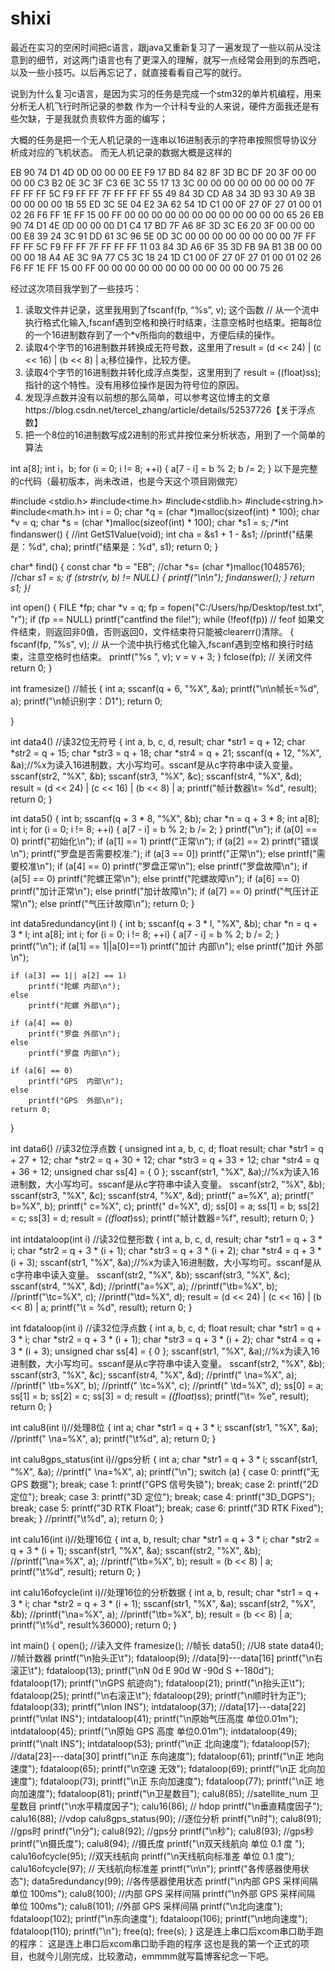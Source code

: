 # shixi

最近在实习的空闲时间把c语言，跟java又重新复习了一遍发现了一些以前从没注意到的细节，对这两门语言也有了更深入的理解，就写一点经常会用到的东西吧，以及一些小技巧。以后再忘记了，就直接看看自己写的就行。

说到为什么复习c语言，是因为实习的任务是完成一个stm32的单片机编程，用来分析无人机飞行时所记录的参数 
作为一个计科专业的人来说，硬件方面我还是有些欠缺，于是我就负责软件方面的编写；

大概的任务是把一个无人机记录的一连串以16进制表示的字符串按照惯导协议分析成对应的飞机状态。 
而无人机记录的数据大概是这样的

EB 90 74 D1 4D 0D 00 00 00 EE F9 17 BD 84 82 8F 3D BC DF 20 3F 00 00 00 00 C3 B2 0E 3C 3F C3 6E 3C 55 17 13 3C 00 00 00 00 00 00 00 00 7F FF FF FF 5C F9 FF FF 7F FF FF FF 55 49 84 3D CD A8 34 3D 93 30 A9 3B 00 00 00 00 1B 55 ED 3C 5E 04 E2 3A 62 54 1D C1 00 0F 27 0F 27 01 00 01 02 26 F6 FF 1E FF 15 00 FF 00 00 00 00 00 00 00 00 00 00 00 00 65 26 EB 90 74 D1 4E 0D 00 00 00 D1 C4 17 BD 7F A6 8F 3D 3C E6 20 3F 00 00 00 00 E8 39 24 3C 91 DD 61 3C 96 5E 0D 3C 00 00 00 00 00 00 00 00 7F FF FF FF 5C F9 FF FF 7F FF FF FF 11 03 84 3D A6 6F 35 3D FB 9A B1 3B 00 00 00 00 18 A4 AE 3C 9A 77 C5 3C 18 24 1D C1 00 0F 27 0F 27 01 00 01 02 26 F6 FF 1E FF 15 00 FF 00 00 00 00 00 00 00 00 00 00 00 00 75 26

经过这次项目我学到了一些技巧： 
1. 读取文件并记录，这里我用到了fscanf(fp, “%s”, v); 这个函数 // 从一个流中执行格式化输入,fscanf遇到空格和换行时结束，注意空格时也结束。把每8位的一个16进制数存到了一个*v所指向的数组中，方便后续的操作。 
2. 读取4个字节的16进制数并转换成无符号数，这里用了result = (d << 24) | (c << 16) | (b << 8) | a;移位操作，比较方便。
3. 读取4个字节的16进制数并转化成浮点类型，这里用到了 result = ((float)ss);指针的这个特性。没有用移位操作是因为符号位的原因。 
4. 发现浮点数并没有以前想的那么简单，可以参考这位博主的文章https://blog.csdn.net/tercel_zhang/article/details/52537726【关于浮点数】 
5. 把一个8位的16进制数写成2进制的形式并按位来分析状态，用到了一个简单的算法

int a[8]; 
int i，b; 
for (i = 0; i != 8; ++i) 
{ 
a[7 - i] = b % 2; 
b /= 2; 
}
以下是完整的c代码（最初版本，尚未改进，也是今天这个项目刚做完）

#include <stdio.h>
#include<time.h>
#include<stdlib.h>
#include<string.h>
#include<math.h>
int i = 0;
char *q = (char *)malloc(sizeof(int) * 100);
char *v = q;
char *s = (char *)malloc(sizeof(int) * 100);
char *s1 = s;
/*int findanswer()
{
	//int GetS1Value(void);
	int cha = &s1 + 1 - &s1;
	//printf("结果是：%d", cha);
	printf("结果是：%d", s1);
	return 0;
}

char* find()
{
	const char *b = "EB";
	//char *s= (char *)malloc(1048576);
	//char *s1 = s;
	if (strstr(v, b) != NULL)
	{
		printf("\n\n");
		findanswer();
	}
	return s1;
}*/

int open()
{
	FILE *fp;
	char *v = q;
	fp = fopen("C:/Users/hp/Desktop/test.txt", "r");
	if (fp == NULL)
		printf("cantfind the file!");
	while (!feof(fp))   // feof  如果文件结束，则返回非0值，否则返回0，文件结束符只能被clearerr()清除。
	{
		fscanf(fp, "%s", v);   // 从一个流中执行格式化输入,fscanf遇到空格和换行时结束，注意空格时也结束。
		printf("%s ", v);
		v = v + 3;
	}
	fclose(fp);                // 关闭文件
	return 0;
}

int framesize()					//帧长
{
	int a;
	sscanf(q + 6, "%X", &a);
	printf("\n\n帧长=%d", a);
	printf("\n帧识别字：D1");
	return 0;

}

int data4()					//读32位无符号
{
	int a, b, c, d, result;
	char *str1 = q + 12;
	char *str2 = q + 15;
	char *str3 = q + 18;
	char *str4 = q + 21;
	sscanf(q + 12, "%X", &a);//%x为读入16进制数，大小写均可。sscanf是从c字符串中读入变量。
	sscanf(str2, "%X", &b);
	sscanf(str3, "%X", &c);
	sscanf(str4, "%X", &d);
	result = (d << 24) | (c << 16) | (b << 8) | a;
	printf("帧计数器\t= %d", result);
	return 0;
}

int data5()
{
	int b;
	sscanf(q + 3 * 8, "%X", &b);
	char *n = q + 3 * 8;
	int a[8];
	int i;
	for (i = 0; i != 8; ++i)
	{
		a[7 - i] = b % 2;
		b /= 2;
	}
	printf("\n");
	if (a[0] == 0)
		printf("初始化\n");
	if (a[1] == 1)
		printf("正常\n");
	if (a[2] == 2)
		printf("错误\n");
	printf("罗盘是否需要校准:");
	if (a[3 == 0])
		printf("正常\n");
	else
		printf("需要校准\n");
	if (a[4] == 0)
		printf("罗盘正常\n");
	else
		printf("罗盘故障\n");
	if (a[5] == 0)
		printf("陀螺正常\n");
	else
		printf("陀螺故障\n");
	if (a[6] == 0)
		printf("加计正常\n");
	else
		printf("加计故障\n");
	if (a[7] == 0)
		printf("气压计正常\n");
	else
		printf("气压计故障\n");
	return 0;
}

int data5redundancy(int l)
{
	int b;
	sscanf(q + 3 * l, "%X", &b);
	char *n = q + 3 * l;
	int a[8];
	int i;
	for (i = 0; i != 8; ++i)
	{
		a[7 - i] = b % 2;
		b /= 2;
	}
	printf("\n");
	if (a[1] == 1||a[0]==1)
		printf("加计 内部\n");
	else
		printf("加计 外部\n");

	if (a[3] == 1|| a[2] == 1)
		printf("陀螺 内部\n");
	else
		printf("陀螺 外部\n");

	if (a[4] == 0)
		printf("罗盘 外部\n");
	else
		printf("罗盘 内部\n");

	if (a[6] == 0)
		printf("GPS  内部\n");
	else
		printf("GPS  外部\n");
	return 0;
}

int data6()			//读32位浮点数
{
	unsigned int a, b, c, d;
	float result;
	char *str1 = q + 27 + 12;
	char *str2 = q + 30 + 12;
	char *str3 = q + 33 + 12;
	char *str4 = q + 36 + 12;
	unsigned char ss[4] = { 0 };
	sscanf(str1, "%X", &a);//%x为读入16进制数，大小写均可。sscanf是从c字符串中读入变量。
	sscanf(str2, "%X", &b);
	sscanf(str3, "%X", &c);
	sscanf(str4, "%X", &d);
	printf("  a=%X", a);
	printf("  b=%X", b);
	printf("  c=%X", c);
	printf("  d=%X", d);
	ss[0] = a;
	ss[1] = b;
	ss[2] = c;
	ss[3] = d;
	result = *((float*)ss);
	printf("帧计数器=%f", result);
	return 0;
}

int intdataloop(int i)			//读32位整形数
{
	int a, b, c, d, result;	
	char *str1 = q + 3 * i;
	char *str2 = q + 3 * (i + 1);
	char *str3 = q + 3 * (i + 2);
	char *str4 = q + 3 * (i + 3);
	sscanf(str1, "%X", &a);//%x为读入16进制数，大小写均可。sscanf是从c字符串中读入变量。
	sscanf(str2, "%X", &b);
	sscanf(str3, "%X", &c);
	sscanf(str4, "%X", &d);
	//printf("a=%X", a);
	//printf("\tb=%X", b);
	//printf("\tc=%X", c);
	//printf("\td=%X", d);
	result = (d << 24) | (c << 16) | (b << 8) | a;
	printf("\t = %d", result);
	return 0;
}

int fdataloop(int i)			//读32位浮点数
{
	int a, b, c, d;
	float result;
	char *str1 = q + 3 * i;
	char *str2 = q + 3 * (i + 1);
	char *str3 = q + 3 * (i + 2);
	char *str4 = q + 3 * (i + 3);
	unsigned char ss[4] = { 0 };
	sscanf(str1, "%X", &a);//%x为读入16进制数，大小写均可。sscanf是从c字符串中读入变量。
	sscanf(str2, "%X", &b);
	sscanf(str3, "%X", &c);
	sscanf(str4, "%X", &d);
	//printf("  \na=%X", a);
	//printf(" \tb=%X", b);
	//printf(" \tc=%X", c);
	//printf(" \td=%X", d);
	ss[0] = a;
	ss[1] = b;
	ss[2] = c;
	ss[3] = d;
	result = *((float*)ss);
	printf("\t= %e", result);
	return 0;
}

int calu8(int i)//处理8位
{
	int a;
	char *str1 = q + 3 * i;
	sscanf(str1, "%X", &a);
	//printf("  \na=%X", a);
	printf("\t%d", a);
	return 0;
}

int calu8gps_status(int i)//gps分析
{
	int a;
	char *str1 = q + 3 * i;
	sscanf(str1, "%X", &a);
	//printf("  \na=%X", a);
	printf("\n");
	switch (a)
	{
	case 0:
		printf("无 GPS 数据");
		break;
	case 1:
		printf("GPS 信号失锁");
		break;
	case 2:
		printf("2D 定位");
		break;
	case 3:
		printf("3D 定位");
		break;
	case 4:
		printf("3D_DGPS");
		break;
	case 5:
		printf("3D RTK Float");
		break;
	case 6:
		printf("3D RTK Fixed");
		break;
	}
	//printf("\t%d", a);
	return 0;
}

int calu16(int i)//处理16位
{
	int  a, b, result;
	char *str1 = q + 3 * i;
	char *str2 = q + 3 * (i + 1);
	sscanf(str1, "%X", &a);
	sscanf(str2, "%X", &b);
	//printf("\na=%X", a);
	//printf("\tb=%X", b);
	result = (b << 8) | a;
	printf("\t%d", result);
	return 0;
}

int calu16ofcycle(int i)//处理16位的分析数据
{
	int  a, b, result;
	char *str1 = q + 3 * i;
	char *str2 = q + 3 * (i + 1);
	sscanf(str1, "%X", &a);
	sscanf(str2, "%X", &b);
	//printf("\na=%X", a);
	//printf("\tb=%X", b);
	result = (b << 8) | a;
	printf("\t%d", result%36000);
	return 0;
}

int main()
{
	open();					//读入文件
	framesize();			//帧长
	data5();				//U8 state
	data4();	//帧计数器
	printf("\n抬头正\t");
	fdataloop(9);		//data[9]---data[16]
	printf("\n右滚正\t");
	fdataloop(13);
	printf("\nN 0d E 90d W -90d S +-180d");
	fdataloop(17);
	printf("\nGPS 航迹向");
	fdataloop(21);
	printf("\n抬头正\t");
	fdataloop(25);
	printf("\n右滚正\t");
	fdataloop(29);
	printf("\n顺时针为正");
	fdataloop(33);
	printf("\nlon INS");
	intdataloop(37);		//data[17]---data[22]
	printf("\nlat INS"); 
	intdataloop(41);
	printf("\n原始气压高度  单位0.01m");
	intdataloop(45);
	printf("\n原始 GPS 高度 单位0.01m");
	intdataloop(49);
	printf("\nalt INS");
	intdataloop(53);
	printf("\n正 北向速度");
	fdataloop(57);		//data[23]---data[30]
	printf("\n正 东向速度"); 
	fdataloop(61);
	printf("\n正 地向速度");
	fdataloop(65);
	printf("\n空速  无效");
	fdataloop(69);
	printf("\n正 北向加速度");
	fdataloop(73);
	printf("\n正 东向加速度");
	fdataloop(77);
	printf("\n正 地向加速度");
	fdataloop(81);
	printf("\n卫星数目");
	calu8(85);				//satellite_num 卫星数目
	printf("\n水平精度因子");
	calu16(86);				// hdop 
	printf("\n垂直精度因子");
	calu16(88);				//vdop
	calu8gps_status(90);			//逐位分析
	printf("\n时");
	calu8(91);			//gps时
	printf("\n分");
	calu8(92);			//gps分
	printf("\n秒");
	calu8(93);			//gps秒
	printf("\n摄氏度");
	calu8(94);			//摄氏度
	printf("\n双天线航向 单位 0.1 度    ");
	calu16ofcycle(95);			//双天线航向
	printf("\n天线航向标准差 单位 0.1 度");
	calu16ofcycle(97);			// 天线航向标准差
	printf("\n\n");
	printf("各传感器使用状态");
	data5redundancy(99);			//各传感器使用状态
	printf("\n内部 GPS 采样间隔 单位 100ms");
	calu8(100);			//内部 GPS 采样间隔
	printf("\n外部 GPS 采样间隔 单位 100ms");
	calu8(101);			//外部 GPS 采样间隔
	printf("\n北向速度");
	fdataloop(102);
	printf("\n东向速度");
	fdataloop(106);
	printf("\n地向速度");
	fdataloop(110); 
	printf("\n");
	free(q);
	free(s);
}
这是连上串口后xcom串口助手跑的程序： 
这是连上串口后xcom串口助手跑的程序
这也是我的第一个正式的项目，也就今儿刚完成，比较激动，emmmm就写篇博客纪念一下吧。
